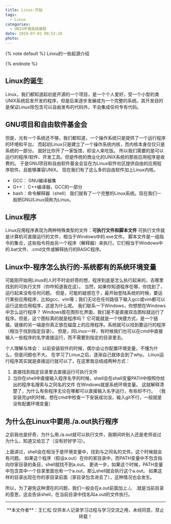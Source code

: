```yaml
---
title: Linux-开始
tags:
  - Linux
categories:
  - UNIX环境高级编程
date: 2019-07-01 09:52:28
photo:
---
```


{% note default %}
Linxu的一些起源介绍

{% endnote %}

<!-- more -->




## Linux的诞生
Linux，我们都知道起初是开源的一个项目，是一个个人爱好，受一个小型的类UNIX系统启发开发的程序，但是后来逐步发展成为一个完整的系统。其开发目的是保证Linux除包含可以自由发布的代码外，不会集成任何专有代码。

## GNU项目和自由软件基金会
但是，光有一个系统还不够，我们都知道，一个操作系统只是提供了一个运行程序的环境和平台。
而起初Linux只是建立了一个操作系统内核，而内核本身仅仅只是系统的一部分。
就好比你开了一家饭馆，却没人来吃饭。
所以我们需要的是可以运行的程序/软件、开发工具。但是传统的商业化的UNIX系统的那些应用程序是收费的。
于是GNU项目和自由软件基金会旨在为Linux软件社区提供自由的应用程序软件。且能够兼容UNIX。
现在我们有了这么多的自由软件加上Linux内核。
- GCC： GNU编译器集
- G++： C++编译器，GCC的一部分
- bash：命令解释器（shell）
我们就有了一个完整的Linux系统。现在我们一般把GNU/Linux简称为Linux。

## Linux程序
Linux应用程序表现为两种特殊类型的文件：**可执行文件和脚本文件**
可执行文件就是计算机可直接运行的文件，相当于Windows中的.exe文件。
脚本文件是一组指令的集合，这些指令将由另一个程序（解释器）来执行。它们相当于Windows中的.bat文件、.cmd文件或解释执行的BASIC程序。

## Linux中-程序怎么执行的-系统都有的系统环境变量
可能刚开始用Linux的人时不时会好奇的想，程序到底是怎么执行起来的，去哪里找到的可执行文件（你咋知道我在这）。
当然，如果你知道程序在哪，你找到了，运行起来没有任何问题。
但是，可能的疑惑在于，最开始登陆系统的时候，要运行某些应用程序，比如gcc、vim等；我们无论在任何路径下输入gcc或vim都可以运行这些应用程序，这是为什么呢。
我们联系一下Windows，你想想在Windows中怎么运行程序？
Windows胜在图形化界面，我们是不是直接双击图标就运行了程序。但是，这个图标真的就是程序吗？
它可能就是一个快捷方式，是一个链接。链接的另一端是你真正放在磁盘上的应用程序。系统就可以找到要运行的程序（相当于找到指定目录）。
但是，同Linux一样，有时候我们也可以在cmd中直接输入一些程序的名字直接运行，而不需要到指定的目录里去。

个人理解与体会：
以前安装软件的时候，偶尔会让你配置环境变量，不懂为什么，但是问题也不大。
在学习了Linux之后，逐渐自己就体会到了why。
Linux运行程序其实就是直接运行就可以了，在这里我总结成两种方式：
1. 直接找到指定目录里去直接运行可执行文件
2. 当你在shell中直接输入程序名字的时候，shell会在shell变量PATH中按照你给出的程序名搜索与之同名的文件
在Windows就是系统环境变量。
这就解释清楚了，为什么有些程序无论在哪都可以直接输入名字运行，有些却不行。
（我安装完git的时候，想在cmd中检查一下安装成功没，输入git不行，一般就是没有配置环境变量）

## 为什么在Linux中要用./a.out执行程序
之前我也是好奇，为什么用./a.out就可以执行文件，我期间听别人还是老师说过为什么，知道又给忘了（没有好好学习）。

上面讲过，shell会在相当于是环境变量中，找到与之同名的文件。这个时候就会有问题。
如果这个程序（假设a.out）在你的家目录中，而PATH变量中不包含指向你家目录的条目，shell就找不到a.out。
更进一步，如果这个时候，PATH变量中包含其中一个目录里面也有一个a.out，那么shell就会执行这个a.out。
如果这样的目录出现在你的家目录前面（家目录包含进去了），这种情况也会发生。

所以，为了避免这种潜在的问题，我们一般会在a.out前面加上./。 .就是当前目录的意思，这会告诉shell，在当前目录中找名叫a.out的文件执行。















--- 

<div align="center">
	**本文作者**：王仁松
	仅供本人记录学习过程与学习交流之用，未经同意，禁止转载！
</div>